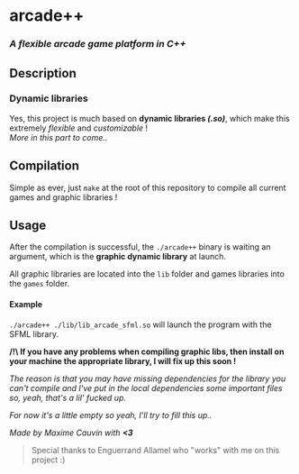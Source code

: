 # arcade++
### _A flexible arcade game platform in C++_

## Description
### Dynamic libraries
Yes, this project is much based on __dynamic libraries *(.so)*__, which make this extremely _flexible_ and _customizable_ !  
_More in this part to come.._

## Compilation
Simple as ever, just `make` at the root of this repository to compile all current games and graphic libraries !

## Usage
After the compilation is successful, the `./arcade++` binary is waiting an argument, which is the __graphic dynamic library__ at launch.  
  
All graphic libraries are located into the `lib` folder and games libraries into the `games` folder.

#### Example
`./arcade++ ./lib/lib_arcade_sfml.so` will launch the program with the SFML library.

__/!\ If you have any problems when compiling graphic libs, then install on your machine the appropriate library, I will fix up this soon !__  

_The reason is that you may have missing dependencies for the library you can't compile and I've put in the local dependencies some important files so, yeah, that's a lil' fucked up._

_For now it's a little empty so yeah, I'll try to fill this up.._  

_Made by Maxime Cauvin with **<3**_

> Special thanks to Enguerrand Allamel who "works" with me on this project :)
